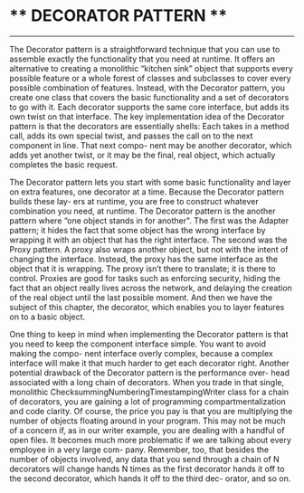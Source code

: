 # ** DECORATOR PATTERN **
------------------------------

The Decorator pattern is a straightforward technique that you can use to assemble
exactly the functionality that you need at runtime. It offers an alternative to creating
a monolithic “kitchen sink” object that supports every possible feature or a whole forest
of classes and subclasses to cover every possible combination of features. Instead, with
the Decorator pattern, you create one class that covers the basic functionality and a set
of decorators to go with it. Each decorator supports the same core interface, but adds
its own twist on that interface. The key implementation idea of the Decorator pattern
is that the decorators are essentially shells: Each takes in a method call, adds its own
special twist, and passes the call on to the next component in line. That next compo-
nent may be another decorator, which adds yet another twist, or it may be the final,
real object, which actually completes the basic request.

The Decorator pattern lets you start with some basic functionality and layer on
extra features, one decorator at a time. Because the Decorator pattern builds these lay-
ers at runtime, you are free to construct whatever combination you need, at runtime.
The Decorator pattern is the another pattern where “one object stands in for another".
The first was the Adapter pattern; it hides the fact
that some object has the wrong interface by wrapping it with an object that has the
right interface. The second was the Proxy pattern. A proxy also wraps another object,
but not with the intent of changing the interface. Instead, the proxy has the same
interface as the object that it is wrapping. The proxy isn’t there to translate; it is there
to control. Proxies are good for tasks such as enforcing security, hiding the fact that an
object really lives across the network, and delaying the creation of the real object until
the last possible moment. And then we have the subject of this chapter, the decorator,
which enables you to layer features on to a basic object.

One thing to keep in mind when implementing the Decorator pattern is that you
need to keep the component interface simple. You want to avoid making the compo-
nent interface overly complex, because a complex interface will make it that much
harder to get each decorator right.
Another potential drawback of the Decorator pattern is the performance over-
head associated with a long chain of decorators. When you trade in that single,
monolithic ChecksummingNumberingTimestampingWriter class for a chain of
decorators, you are gaining a lot of programming compartmentalization and code
clarity. Of course, the price you pay is that you are multiplying the number of
objects floating around in your program. This may not be much of a concern if, as
in our writer example, you are dealing with a handful of open files. It becomes
much more problematic if we are talking about every employee in a very large com-
pany. Remember, too, that besides the number of objects involved, any data that
you send through a chain of N decorators will change hands N times as the first
decorator hands it off to the second decorator, which hands it off to the third dec-
orator, and so on.
